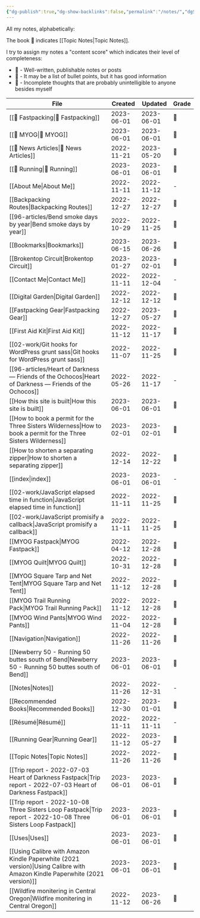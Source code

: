 ```yaml
---
{"dg-publish":true,"dg-show-backlinks":false,"permalink":"/notes/","dgShowBacklinks":false,"dgPassFrontmatter":true}
---
```



All my notes, alphabetically:

The book 📘 indicates [[Topic Notes\|Topic Notes]].

I try to assign my notes a "content score" which indicates their level of completeness:

-   🥇 - Well-written, publishable notes or posts
-   🥈 - It may be a list of bullet points, but it has good information
-   🥉 - Incomplete thoughts that are probably unintelligible to anyone besides myself

| File                                                                                                                          | Created    | Updated    | Grade |
| ----------------------------------------------------------------------------------------------------------------------------- | ---------- | ---------- | ----- |
| [[📘 Fastpacking\|📘 Fastpacking]]                                                                                         | 2023-06-01 | 2023-06-01 | 🥇    |
| [[📘 MYOG\|📘 MYOG]]                                                                                                       | 2023-06-01 | 2023-06-01 | 🥈    |
| [[📘 News Articles\|📘 News Articles]]                                                                                     | 2022-11-21 | 2023-05-20 | 🥈    |
| [[📘 Running\|📘 Running]]                                                                                                 | 2023-06-01 | 2023-06-01 | 🥈    |
| [[About Me\|About Me]]                                                                                                     | 2022-11-11 | 2022-11-12 | \-    |
| [[Backpacking Routes\|Backpacking Routes]]                                                                                 | 2022-12-27 | 2022-12-27 | 🥈    |
| [[96-articles/Bend smoke days by year\|Bend smoke days by year]]                                                           | 2022-10-29 | 2022-11-25 | 🥈    |
| [[Bookmarks\|Bookmarks]]                                                                                                   | 2023-06-15 | 2023-06-26 | 🥉    |
| [[Brokentop Circuit\|Brokentop Circuit]]                                                                                   | 2023-01-27 | 2023-02-01 | 🥇    |
| [[Contact Me\|Contact Me]]                                                                                                 | 2022-11-11 | 2022-12-04 | \-    |
| [[Digital Garden\|Digital Garden]]                                                                                         | 2022-12-12 | 2022-12-12 | 🥈    |
| [[Fastpacking Gear\|Fastpacking Gear]]                                                                                     | 2022-12-27 | 2023-05-27 | 🥈    |
| [[First Aid Kit\|First Aid Kit]]                                                                                           | 2022-11-12 | 2022-11-17 | 🥈    |
| [[02-work/Git hooks for WordPress grunt sass\|Git hooks for WordPress grunt sass]]                                         | 2022-11-07 | 2022-11-25 | 🥈    |
| [[96-articles/Heart of Darkness — Friends of the Ochocos\|Heart of Darkness — Friends of the Ochocos]]                     | 2022-05-26 | 2022-11-17 | \-    |
| [[How this site is built\|How this site is built]]                                                                         | 2023-06-01 | 2023-06-01 | 🥇    |
| [[How to book a permit for the Three Sisters Wilderness\|How to book a permit for the Three Sisters Wilderness]]           | 2023-02-01 | 2023-02-01 | 🥇    |
| [[How to shorten a separating zipper\|How to shorten a separating zipper]]                                                 | 2022-12-14 | 2022-12-22 | 🥉    |
| [[index\|index]]                                                                                                           | 2023-06-01 | 2023-06-01 | \-    |
| [[02-work/JavaScript elapsed time in function\|JavaScript elapsed time in function]]                                       | 2022-11-11 | 2022-11-25 | 🥈    |
| [[02-work/JavaScript promisify a callback\|JavaScript promisify a callback]]                                               | 2022-11-11 | 2022-11-25 | 🥈    |
| [[MYOG Fastpack\|MYOG Fastpack]]                                                                                           | 2022-04-12 | 2022-12-28 | 🥈    |
| [[MYOG Quilt\|MYOG Quilt]]                                                                                                 | 2022-10-31 | 2022-12-28 | 🥈    |
| [[MYOG Square Tarp and Net Tent\|MYOG Square Tarp and Net Tent]]                                                           | 2022-11-12 | 2022-12-28 | 🥈    |
| [[MYOG Trail Running Pack\|MYOG Trail Running Pack]]                                                                       | 2022-11-12 | 2022-12-28 | 🥉    |
| [[MYOG Wind Pants\|MYOG Wind Pants]]                                                                                       | 2022-11-04 | 2022-12-28 | 🥇    |
| [[Navigation\|Navigation]]                                                                                                 | 2022-11-26 | 2022-11-26 | 🥈    |
| [[Newberry 50 - Running 50 buttes south of Bend\|Newberry 50 - Running 50 buttes south of Bend]]                           | 2023-06-01 | 2023-06-01 | 🥇    |
| [[Notes\|Notes]]                                                                                                           | 2022-11-26 | 2022-12-31 | \-    |
| [[Recommended Books\|Recommended Books]]                                                                                   | 2022-12-30 | 2023-01-01 | 🥈    |
| [[Résumé\|Résumé]]                                                                                                         | 2022-11-11 | 2022-11-11 | \-    |
| [[Running Gear\|Running Gear]]                                                                                             | 2022-11-12 | 2023-05-27 | 🥇    |
| [[Topic Notes\|Topic Notes]]                                                                                               | 2022-11-26 | 2022-11-26 | 🥈    |
| [[Trip report - 2022-07-03 Heart of Darkness Fastpack\|Trip report - 2022-07-03 Heart of Darkness Fastpack]]               | 2023-06-01 | 2023-06-01 | 🥇    |
| [[Trip report - 2022-10-08 Three Sisters Loop Fastpack\|Trip report - 2022-10-08 Three Sisters Loop Fastpack]]             | 2023-06-01 | 2023-06-01 | 🥇    |
| [[Uses\|Uses]]                                                                                                             | 2023-06-01 | 2023-06-01 | 🥇    |
| [[Using Calibre with Amazon Kindle Paperwhite (2021 version)\|Using Calibre with Amazon Kindle Paperwhite (2021 version)]] | 2023-06-01 | 2023-06-01 | 🥇    |
| [[Wildfire monitering in Central Oregon\|Wildfire monitering in Central Oregon]]                                           | 2022-11-12 | 2023-06-26 | 🥇    |
